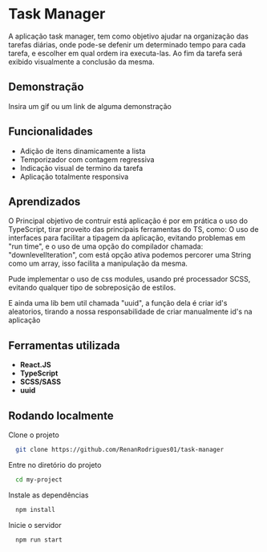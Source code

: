 
# Task Manager

A aplicação task manager, tem como objetivo ajudar na organização das tarefas diárias, onde pode-se defenir um determinado tempo para cada tarefa, e escolher em qual ordem ira executa-las. Ao fim da tarefa será exibido visualmente a conclusão da mesma.

## Demonstração

Insira um gif ou um link de alguma demonstração


## Funcionalidades

- Adição de itens dinamicamente a lista
- Temporizador com contagem regressiva
- Indicação visual de termino da tarefa
- Aplicação totalmente responsiva


## Aprendizados

O Principal objetivo de contruir está aplicação é por em prática o uso do TypeScript, tirar proveito das principais ferramentas do TS, como: O uso de interfaces para facilitar a tipagem da aplicação, evitando problemas em "run time", e o uso de uma opção do compilador chamada: "downlevelIteration", com está opção ativa podemos percorer uma String como um array, isso facilita a manipulação da mesma.

Pude implementar o uso de css modules, usando pré processador SCSS, evitando qualquer tipo de sobreposição de estilos.

E ainda uma lib bem util chamada "uuid", a função dela é criar id's aleatorios, tirando a nossa responsabilidade de criar manualmente id's na aplicação 


## Ferramentas utilizada

- **React.JS**
- **TypeScript**
- **SCSS/SASS**
- **uuid**




## Rodando localmente

Clone o projeto

```bash
  git clone https://github.com/RenanRodrigues01/task-manager
```

Entre no diretório do projeto

```bash
  cd my-project
```

Instale as dependências

```bash
  npm install
```

Inicie o servidor

```bash
  npm run start
```

